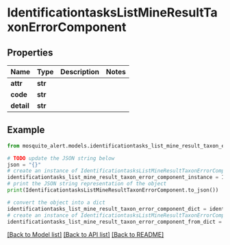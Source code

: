 # IdentificationtasksListMineResultTaxonErrorComponent


## Properties

Name | Type | Description | Notes
------------ | ------------- | ------------- | -------------
**attr** | **str** |  | 
**code** | **str** |  | 
**detail** | **str** |  | 

## Example

```python
from mosquito_alert.models.identificationtasks_list_mine_result_taxon_error_component import IdentificationtasksListMineResultTaxonErrorComponent

# TODO update the JSON string below
json = "{}"
# create an instance of IdentificationtasksListMineResultTaxonErrorComponent from a JSON string
identificationtasks_list_mine_result_taxon_error_component_instance = IdentificationtasksListMineResultTaxonErrorComponent.from_json(json)
# print the JSON string representation of the object
print(IdentificationtasksListMineResultTaxonErrorComponent.to_json())

# convert the object into a dict
identificationtasks_list_mine_result_taxon_error_component_dict = identificationtasks_list_mine_result_taxon_error_component_instance.to_dict()
# create an instance of IdentificationtasksListMineResultTaxonErrorComponent from a dict
identificationtasks_list_mine_result_taxon_error_component_from_dict = IdentificationtasksListMineResultTaxonErrorComponent.from_dict(identificationtasks_list_mine_result_taxon_error_component_dict)
```
[[Back to Model list]](../README.md#documentation-for-models) [[Back to API list]](../README.md#documentation-for-api-endpoints) [[Back to README]](../README.md)


